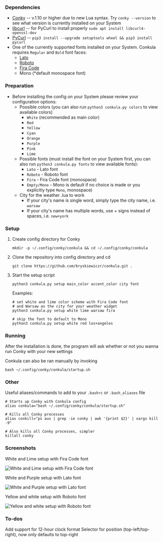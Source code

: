 ### Dependencies

- [Conky](https://github.com/brndnmtthws/conky) -- v.1.10 or higher due to new Lua syntax. Try `conky --version` to see what version is currently installed on your System
- [libcurl](https://curl.se/libcurl/) -- for PyCurl to install properly `sudo apt install libcurl4-openssl-dev`
- [PyCurl](http://pycurl.io/) -- `pip3 install --upgrade setuptools wheel && pip3 install pycurl`
- One of the currently supported fonts installed on your System. Conkula requires `Regular` and `Bold` font faces:
    - [Lato](https://fonts.google.com/?query=Lato)
    - [Roboto](https://fonts.google.com/?query=Roboto)
    - [Fira Code](https://fonts.google.com/?query=Fira+Code)
    - Mono (*default monospace font)

### Preparation

- Before installing the config on your System please review your configuration options:
    - Possible colors (you can also run `python3 conkula.py colors` to view available colors)
        - `White` (recommended as main color)
        - `Red`
        - `Yellow`
        - `Cyan`
        - `Orange`
        - `Purple`
        - `Pink`
        - `Lime`
    - Possible fonts (must install the font on your System first, you can also run `python3 conkula.py fonts` to view available fonts):
        - `Lato` - Lato font
        - `Roboto` - Roboto font
        - `Fira` - Fira Code font (monospace)
        - `Empty/Mono` - Mono is default if no choice is made or you explicitly type `Mono`, monospace)
    - City for the weather .lua to work
        - If your city's name is single word, simply type the city name, i.e. `warsaw`
        - If your city's name has multiple words, use + signs instead of spaces, i.e. `new+york`

### Setup

1. Create config directory for Conky

    ```
    mkdir -p ~/.config/conky/conkula && cd ~/.config/conky/conkula
    ```

2. Clone the repository into config directory and cd 

    ```
    git clone https://github.com/bryskiewiczr/conkula.git .
    ```

3. Start the setup script

    ```
    python3 conkula.py setup main_color accent_color city font
    ```

    Examples:

    ```
    # set white and lime color scheme with Fira Code font 
    # and Warsaw as the city for your weather widget
    python3 conkula.py setup white lime warsaw fira

    # skip the font to default to Mono
    python3 conkula.py setup white red los+angeles
    ```

### Running

After the installation is done, the program will ask whether or not you wanna run Conky with your new settings

Conkula can also be ran manually by invoking

```
bash ~/.config/conky/conkula/startup.sh
```

### Other

Useful aliases/commands to add to your `.bashrc` or `.bash_aliases` file

```
# Starts up Conky with Conkula config
alias conkula="bash ~/.config/conky/conkula/startup.sh"

# Kills all Conky processes
alias conkill="ps aux | grep -ie conky | awk '{print $2}' | xargs kill -9"

# Also kills all Conky processes, simpler
killall conky
```
### Screenshots

White and Lime setup with Fira Code font

![White and Lime setup with Fira Code font](/screenshots/conkula_white_lime_fira_code.png?raw=true)

White and Purple setup with Lato font

![White and Purple setup with Lato font](/screenshots/conkula_white_purple_lato.png?raw=true)

Yellow and white setup with Roboto font

![Yellow and white setup with Roboto font](/screenshots/conkula_yellow_white_roboto.png?raw=true)

### To-dos

Add support for 12-hour clock format
Selector for position (top-left/top-right), now only defaults to top-right